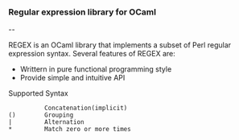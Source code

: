 ### Regular expression library for OCaml

--

REGEX is an OCaml library that implements a subset of Perl regular expression syntax. Several features of REGEX are:

- Writtern in pure functional programming style
- Provide simple and intuitive API


Supported Syntax

```
          Concatenation(implicit)
()        Grouping
|         Alternation
*         Match zero or more times 
        


```